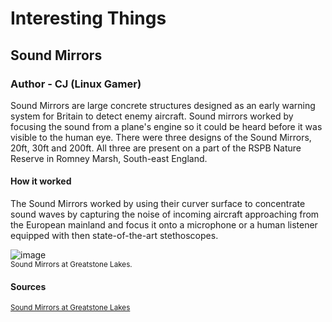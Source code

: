 # Interesting Things
## Sound Mirrors
### Author - CJ (Linux Gamer)
Sound Mirrors are large concrete structures designed as an early warning system for Britain to detect enemy aircraft.
Sound mirrors worked by focusing the sound from a plane's engine so it could be heard before it was visible to the human eye. 
There were three designs of the Sound Mirrors, 20ft, 30ft and 200ft. All three are present on a part of the RSPB Nature Reserve in Romney Marsh, South-east England.

#### How it worked
The Sound Mirrors worked by using their curver surface to concentrate sound waves by capturing the noise of incoming aircraft approaching from the European mainland and focus it onto a microphone or a human listener equipped with then state-of-the-art stethoscopes.

![image](https://romneymarshhistory.com/assets/fileman/Uploads/History/buildings/Sound%20Mirrors/Sound_MIrrors_2021_Gillson.jpg)
<br>
<sup>Sound Mirrors at Greatstone Lakes.</sup>

#### Sources

<sub>[Sound Mirrors at Greatstone Lakes](https://romneymarshhistory.com/assets/fileman/Uploads/History/buildings/Sound%20Mirrors/Sound_MIrrors_2021_Gillson.jpg)</sub>
